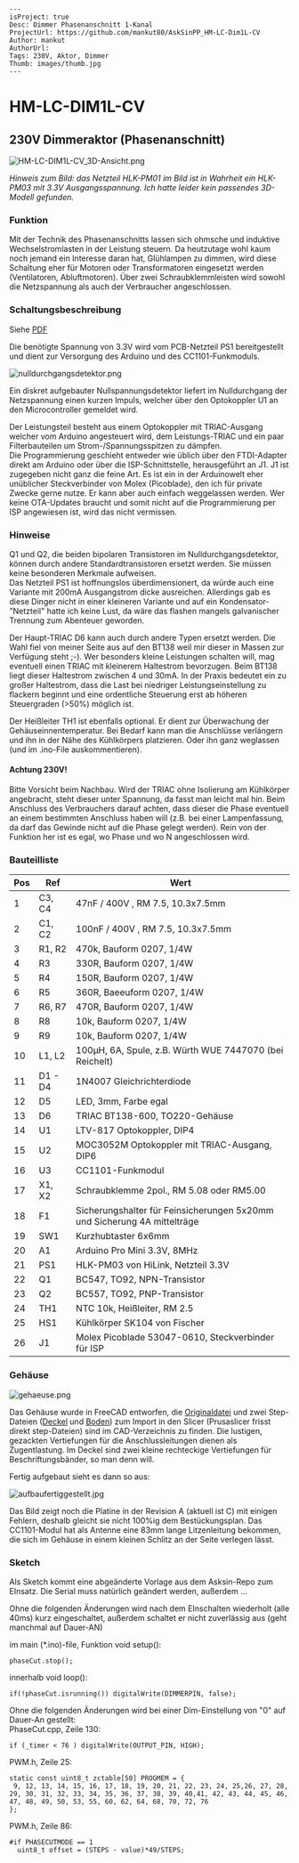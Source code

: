 ```
---
isProject: true
Desc: Dimmer Phasenanschnitt 1-Kanal
ProjectUrl: https://github.com/mankut80/AskSinPP_HM-LC-Dim1L-CV
Author: mankut
AuthorUrl: 
Tags: 230V, Aktor, Dimmer
Thumb: images/thumb.jpg
---
```

# HM-LC-DIM1L-CV

## 230V Dimmeraktor (Phasenanschnitt)

![HM-LC-DIM1L-CV_3D-Ansicht.png](images/HM-LC-DIM1L-CV_3D-Ansicht.png)

*Hinweis zum Bild: das Netzteil HLK-PM01 im Bild ist in Wahrheit ein HLK-PM03 mit 3.3V Ausgangsspannung. Ich hatte leider kein passendes 3D-Modell gefunden.*

### Funktion

Mit der Technik des Phasenanschnitts lassen sich ohmsche und induktive Wechselstromlasten in der Leistung steuern. Da heutzutage wohl kaum noch jemand ein Interesse daran hat, Glühlampen zu dimmen, wird diese Schaltung eher für Motoren oder Transformatoren eingesetzt werden (Ventilatoren, Abluftmotoren). Über zwei Schraubklemmleisten wird sowohl die Netzspannung als auch der Verbraucher angeschlossen.

### Schaltungsbeschreibung

Siehe [PDF](pcb/HM-LC-DIM1L-CV_Schaltplan.pdf?fileId=26955)

Die benötigte Spannung von 3.3V wird vom PCB-Netzteil PS1 bereitgestellt und dient zur Versorgung des Arduino und des CC1101-Funkmoduls.

![nulldurchgangsdetektor.png](images/nulldurchgangsdetektor.png)

Ein diskret aufgebauter Nullspannungsdetektor liefert im Nulldurchgang der Netzspannung einen kurzen Impuls, welcher über den Optokoppler U1 an den Microcontroller gemeldet wird.

Der Leistungsteil besteht aus einem Optokoppler mit TRIAC-Ausgang welcher vom Arduino angesteuert wird, dem Leistungs-TRIAC und ein paar Filterbauteilen um Strom-/Spannungsspitzen zu dämpfen.  
Die Programmierung geschieht entweder wie üblich über den FTDI-Adapter direkt am Arduino oder über die ISP-Schnittstelle, herausgeführt an J1. J1 ist zugegeben nicht ganz die feine Art. Es ist ein in der Arduinowelt eher unüblicher Steckverbinder von Molex (Picoblade), den ich für private Zwecke gerne nutze. Er kann aber auch einfach weggelassen werden. Wer keine OTA-Updates braucht und somit nicht auf die Programmierung per ISP angewiesen ist, wird das nicht vermissen.

### Hinweise

Q1 und Q2, die beiden bipolaren Transistoren im Nulldurchgangsdetektor, können durch andere Standardtransistoren ersetzt werden. Sie müssen keine besonderen Merkmale aufweisen.  
Das Netzteil PS1 ist hoffnungslos überdimensionert, da würde auch eine Variante mit 200mA Ausgangstrom dicke ausreichen. Allerdings gab es diese Dinger nicht in einer kleineren Variante und auf ein Kondensator-"Netzteil" hatte ich keine Lust, da wäre das flashen mangels galvanischer Trennung zum Abenteuer geworden.

Der Haupt-TRIAC D6 kann auch durch andere Typen ersetzt werden. Die Wahl fiel von meiner Seite aus auf den BT138 weil mir dieser in Massen zur Verfügung steht ;-). Wer besonders kleine Leistungen schalten will, mag eventuell einen TRIAC mit kleinerem Haltestrom bevorzugen. Beim BT138 liegt dieser Haltestrom zwischen 4 und 30mA. In der Praxis bedeutet ein zu großer Haltestrom, dass die Last bei niedriger Leistungseinstellung zu flackern beginnt und eine ordentliche Steuerung erst ab höheren Steuergraden (>50%) möglich ist.

Der Heißleiter TH1 ist ebenfalls optional. Er dient zur Überwachung der Gehäuseinnentemperatur. Bei Bedarf kann man die Anschlüsse verlängern und ihn in der Nähe des Kühlkörpers platzieren. Oder ihn ganz weglassen (und im .ino-File auskommentieren).

#### Achtung 230V!

Bitte Vorsicht beim Nachbau. Wird der TRIAC ohne Isolierung am Kühlkörper angebracht, steht dieser unter Spannung, da fasst man leicht mal hin. Beim Anschluss des Verbrauchers darauf achten, dass dieser die Phase eventuell an einem bestimmten Anschluss haben will (z.B. bei einer Lampenfassung, da darf das Gewinde nicht auf die Phase gelegt werden). Rein von der Funktion her ist es egal, wo Phase und wo N angeschlossen wird.

### Bauteilliste

| Pos | Ref | Wert |
|-----|-----|------|
| 1 | C3, C4 | 47nF / 400V , RM 7.5, 10.3x7.5mm |
| 2 | C1, C2 | 100nF / 400V , RM 7.5, 10.3x7.5mm |
| 3 | R1, R2 | 470k, Bauform 0207, 1/4W |
| 4 | R3 | 330R, Bauform 0207, 1/4W |
| 5 | R4 | 150R, Bauform 0207, 1/4W |
| 6 | R5 | 360R, Baeeuform 0207, 1/4W |
| 7 | R6, R7 | 470R, Bauform 0207, 1/4W |
| 8 | R8 | 10k, Bauform 0207, 1/4W |
| 9 | R9 | 10k, Bauform 0207, 1/4W |
| 10 | L1, L2 | 100µH, 6A, Spule, z.B. Würth WUE 7447070 (bei Reichelt) |
| 11 | D1 - D4 | 1N4007 Gleichrichterdiode |
| 12 | D5 | LED, 3mm, Farbe egal |
| 13 | D6 | TRIAC BT138-600, TO220-Gehäuse |
| 14 | U1 | LTV-817 Optokoppler, DIP4 |
| 15 | U2 | MOC3052M Optokoppler mit TRIAC-Ausgang, DIP6 |
| 16 | U3 | CC1101-Funkmodul |
| 17 | X1, X2 | Schraubklemme 2pol., RM 5.08 oder RM5.00 |
| 18 | F1 | Sicherungshalter für Feinsicherungen 5x20mm und Sicherung 4A mittelträge |
| 19 | SW1 | Kurzhubtaster 6x6mm |
| 20 | A1 | Arduino Pro Mini 3.3V, 8MHz |
| 21 | PS1 | HLK-PM03 von HiLink, Netzteil 3.3V |
| 22 | Q1 | BC547, TO92, NPN-Transistor |
| 23 | Q2 | BC557, TO92, PNP-Transistor |
| 24 | TH1 | NTC 10k, Heißleiter, RM 2.5 |
| 25 | HS1 | Kühlkörper SK104 von Fischer |
| 26 | J1 | Molex Picoblade 53047-0610, Steckverbinder für ISP |

### Gehäuse

![gehaeuse.png](images/gehaeuse.png)

Das Gehäuse wurde in FreeCAD entworfen, die [Originaldatei](CAD/HM_AsksinPP_Phasenanschnitt_Gehaeuse.FCStd?fileId=26970) und zwei Step-Dateien ([Deckel](CAD/HM_AsksinPP_Phasenanschnitt_Gehaeuse-Oberteil.step?fileId=26968) und [Boden](CAD/HM_AsksinPP_Phasenanschnitt_Gehaeuse-Unterteil.step?fileId=26969)) zum Import in den Slicer (Prusaslicer frisst direkt step-Dateien) sind im CAD-Verzeichnis zu finden. Die lustigen, gezackten Vertiefungen für die Anschlussleitungen dienen als Zugentlastung. Im Deckel sind zwei kleine rechteckige Vertiefungen für Beschriftungsbänder, so man denn will.

Fertig aufgebaut sieht es dann so aus:

![aufbaufertiggestellt.jpg](images/aufbaufertiggestellt.jpg)

Das Bild zeigt noch die Platine in der Revision A (aktuell ist C) mit einigen Fehlern, deshalb gleicht sie nicht 100%ig dem Bestückungsplan. Das CC1101-Modul hat als Antenne eine 83mm lange Litzenleitung bekommen, die sich im Gehäuse in einem kleinen Schlitz an der Seite verlegen lässt.

### Sketch

Als Sketch kommt eine abgeänderte Vorlage aus dem Asksin-Repo zum EInsatz. Die Serial muss natürlich geändert werden, außerdem ...

Ohne die  folgenden Änderungen wird nach dem EInschalten wiederholt (alle 40ms) kurz eingeschaltet, außerdem schaltet er nicht zuverlässig aus (geht manchmal auf Dauer-AN)

im main (\*.ino)-file, Funktion void setup():

```
phaseCut.stop();
```

innerhalb void loop():

```
if(!phaseCut.isrunning()) digitalWrite(DIMMERPIN, false);
```

Ohne die  folgenden Änderungen wird bei einer Dim-Einstellung von "0" auf Dauer-An gestellt:  
PhaseCut.cpp, Zeile 130:

```
if (_timer < 76 ) digitalWrite(OUTPUT_PIN, HIGH);
```

PWM.h, Zeile 25:

```
static const uint8_t zctable[50] PROGMEM = {
 9, 12, 13, 14, 15, 16, 17, 18, 19, 20, 21, 22, 23, 24, 25,26, 27, 28, 29, 30, 31, 32, 33, 34, 35, 36, 37, 38, 39, 40,41, 42, 43, 44, 45, 46, 47, 48, 49, 50, 53, 55, 60, 62, 64, 68, 70, 72, 76
};
```

PWM.h, Zeile 86:

```
#if PHASECUTMODE == 1    
  uint8_t offset = (STEPS - value)*49/STEPS;
```
